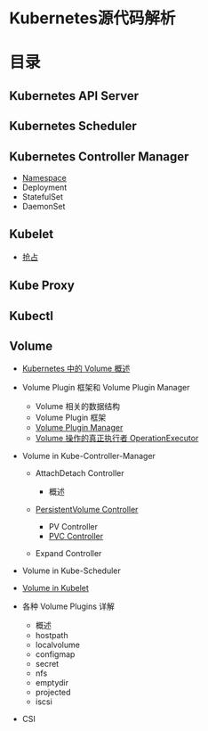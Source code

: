 # Kubernetes源代码解析

# 目录

## Kubernetes API Server

## Kubernetes Scheduler

## Kubernetes Controller Manager

- [Namespace](kube-controller-manager/namespace.md)
- Deployment
- StatefulSet
- DaemonSet

## Kubelet

- [抢占](kubelet/preemption.md)

## Kube Proxy

## Kubectl

## Volume

- [Kubernetes 中的 Volume 概述](volume/overview.md)

- Volume Plugin 框架和 Volume Plugin Manager

  - Volume 相关的数据结构
  - Volume Plugin 框架
  - [Volume Plugin Manager](volume/plugin-manager.md)
  - [Volume 操作的真正执行者 OperationExecutor](volume/operationexecutor.md)

- Volume in Kube-Controller-Manager

  - AttachDetach Controller

    - 概述

  - [PersistentVolume Controller](kube-controller-manager/volume/overview.md)

    - PV Controller
    - [PVC Controller](kube-controller-manager/volume/persistentvolume/pvc.md)

  - Expand Controller

- Volume in Kube-Scheduler

- [Volume in Kubelet](kubelet/volume/overview.md)

- 各种 Volume Plugins 详解

  - 概述
  - hostpath
  - localvolume
  - configmap
  - secret
  - nfs
  - emptydir
  - projected
  - iscsi

- CSI
